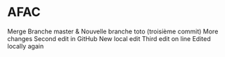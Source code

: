# AFAC
Merge Branche master & Nouvelle branche toto (troisième commit)
More changes
Second edit in GitHub
New local edit
Third edit on line
Edited locally again
